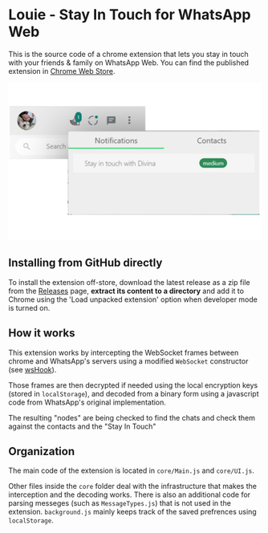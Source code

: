# Louie - Stay In Touch for WhatsApp Web
This is the source code of a chrome extension that lets you stay in touch with your friends & family on WhatsApp Web.
You can find the published extension in [Chrome Web Store](https://chrome.google.com/webstore/detail/louie-stay-in-touch/cimpomloljeebpnbiacgkclehbkecbhh).

<img src="https://raw.githubusercontent.com/boredude/Louie/master/images/stay-in-touch-notifications.png" >

## Installing from GitHub directly
To install the extension off-store, download the latest release as a zip file from the [Releases](https://github.com/boredude/Louie/releases) page, 
**extract its content to a directory** and add it to Chrome using the 'Load unpacked extension' option when developer mode is turned on.

## How it works
This extension works by intercepting the WebSocket frames between chrome and WhatsApp's servers using a modified `WebSocket` constructor (see [wsHook](https://github.com/skepticfx/wshook)). 

Those frames are then decrypted if needed using the local encryption keys (stored in `localStorage`), and decoded from a binary form using a javascript code from WhatsApp's original implementation. 

The resulting "nodes" are being checked to find the chats and check them against the contacts and the "Stay In Touch" 
## Organization
The main code of the extension is located in `core/Main.js` and `core/UI.js`. 

Other files inside the `core` folder deal with the infrastructure that makes the interception and the decoding works. There is also an additional code for parsing messeges (such as `MessageTypes.js`) that is not used in the extension.
`background.js` mainly keeps track of the saved prefrences using `localStorage`.
